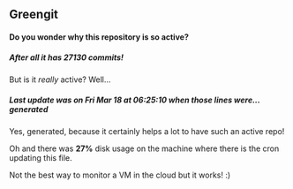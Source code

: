 ## Greengit

#### Do you wonder why this repository is so active?

##### After all it has 27130 commits!

But is it *really* active? Well...

##### Last update was on Fri Mar 18 at 06:25:10 when those lines were... generated

Yes, generated, because it certainly helps a lot to have such an active repo!

Oh and there was **27%** disk usage on the machine
where there is the cron updating this file.

Not the best way to monitor a VM in the cloud but it works! :)
